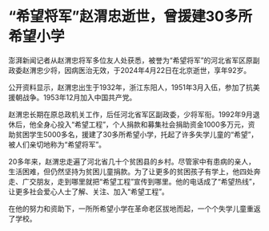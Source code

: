 # “希望将军”赵渭忠逝世，曾援建30多所希望小学

澎湃新闻记者从赵渭忠将军多位友人处获悉，被誉为“希望将军”的河北省军区原副政委赵渭忠少将，因病医治无效，于2024年4月22日在北京逝世，享年92岁。

公开资料显示，赵渭忠出生于1932年，浙江东阳人，1951年3月入伍，参加了抗美援朝战争。1953年12月加入中国共产党。

赵渭忠长期在原总政机关工作，后任河北省军区副政委，少将军衔。1992年9月退休后，他全身心投入“希望工程”，个人捐款和募集社会捐助资金1000多万元，资助贫困学生5000多名，援建了30多所希望小学，托起了许多失学儿童的“希望”，被人们亲切地称为“希望将军”。

20多年来，赵渭忠走遍了河北省几十个贫困县的乡村。尽管家中有患病的亲人，生活困难，但仍然坚持为贫困儿童捐款。为了让更多的贫困孩子有学上，他四处奔走、广交朋友，走到哪里就把“希望工程”宣传到哪里。他的电话成了“希望热线”，让更多社会爱心人士了解、关注、加入“希望工程”。

在他的努力和资助下，一所所希望小学在革命老区拔地而起，一个个失学儿童重返了学校。

